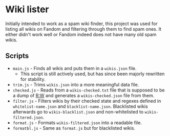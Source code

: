 # Wiki lister
Initially intended to work as a spam wiki finder, this project was used for listing all wikis on Fandom and filtering through them to find spam ones. It either didn't work well or Fandom indeed does not have many old spam wikis.

## Scripts
- `main.js` - Finds all wikis and puts them in a `wikis.json` file.
    - This script is still actively used, but has since been majorly rewritten for stability.
- `trim.js` - Trims `wikis.json` into a more meaningful data file.
- `checked.js` - Reads from a `wikis-checked.txt` file that is supposed to be a dump of [R:W](https://vstf.fandom.com) and generates a `wikis-checked.json` file from them.
- `filter.js` - Filters wikis by their checked state and regexes defined in `whitelist-name.json` and `blacklist-name.json`. Blacklisted wikis afterwards go to `wikis-blacklist.json` and non-whitelisted to `wikis-filtered.json`.
- `format.js` - Formats `wikis-filtered.json` into a readable file.
- `formatbl.js` - Same as `format.js` but for blacklisted wikis.
